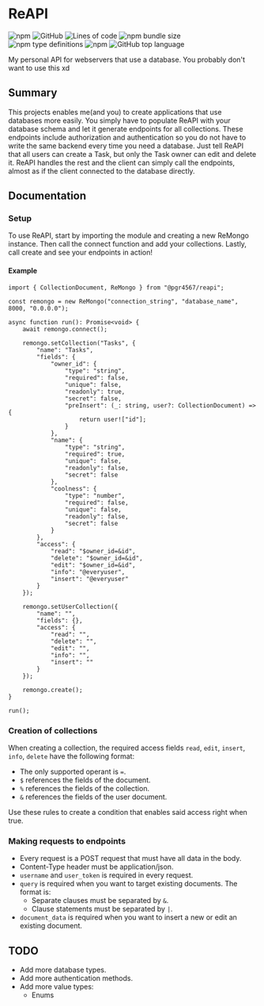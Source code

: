 # ReAPI

![npm](https://img.shields.io/npm/v/@pgr4567/reapi)
![GitHub](https://img.shields.io/github/license/pgr4567/ReAPI)
![Lines of code](https://img.shields.io/tokei/lines/github/pgr4567/ReAPI)
![npm bundle size](https://img.shields.io/bundlephobia/min/@pgr4567/reapi)
![npm type definitions](https://img.shields.io/npm/types/@pgr4567/reapi)
![npm](https://img.shields.io/npm/dw/@pgr4567/reapi)
![GitHub top language](https://img.shields.io/github/languages/top/pgr4567/ReAPI)

My personal API for webservers that use a database. You probably don't want to use this xd

## Summary
This projects enables me(and you) to create applications that use databases more easily. You simply have to populate ReAPI with your database schema and let it generate endpoints for all collections. These endpoints include authorization and authentication so you do not have to write the same backend every time you need a database. Just tell ReAPI that all users can create a Task, but only the Task owner can edit and delete it. ReAPI handles the rest and the client can simply call the endpoints, almost as if the client connected to the database directly.

## Documentation
### Setup
To use ReAPI, start by importing the module and creating a new ReMongo instance. Then call the connect function and add your collections. Lastly, call create and see your endpoints in action!
#### Example
```
import { CollectionDocument, ReMongo } from "@pgr4567/reapi";

const remongo = new ReMongo("connection_string", "database_name", 8000, "0.0.0.0");

async function run(): Promise<void> {
    await remongo.connect();

    remongo.setCollection("Tasks", {
        "name": "Tasks",
        "fields": {
            "owner_id": {
                "type": "string",
                "required": false,
                "unique": false,
                "readonly": true,
                "secret": false,
                "preInsert": (_: string, user?: CollectionDocument) => {
                    return user!["id"];
                }
            },
            "name": {
                "type": "string",
                "required": true,
                "unique": false,
                "readonly": false,
                "secret": false
            },
            "coolness": {
                "type": "number",
                "required": false,
                "unique": false,
                "readonly": false,
                "secret": false
            }
        },
        "access": {
            "read": "$owner_id=&id",
            "delete": "$owner_id=&id",
            "edit": "$owner_id=&id",
            "info": "@everyuser",
            "insert": "@everyuser"
        }
    });
    
    remongo.setUserCollection({
        "name": "",
        "fields": {},
        "access": {
            "read": "",
            "delete": "",
            "edit": "",
            "info": "",
            "insert": ""
        }
    });

    remongo.create();
}

run();
```
### Creation of collections
When creating a collection, the required access fields `read`, `edit`, `insert`, `info`, `delete` have the following format:
- The only supported operant is `=`.
- `$` references the fields of the document.
- `%` references the fields of the collection.
- `&` references the fields of the user document.

Use these rules to create a condition that enables said access right when true.

### Making requests to endpoints
- Every request is a POST request that must have all data in the body.
- Content-Type header must be application/json.
- `username` and `user_token` is required in every request.
- `query` is required when you want to target existing documents. The format is: 
    - Separate clauses must be separated by `&`.
    - Clause statements must be separated by `|`.
- `document_data` is required when you want to insert a new or edit an existing document.

## TODO
- Add more database types.
- Add more authentication methods.
- Add more value types:
  - Enums